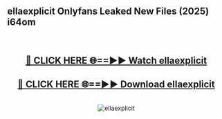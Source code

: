 <h2>ellaexplicit Onlyfans Leaked New Files (2025) i64om</h2>
<br>
<div align="center">
<h2><a href="https://mediafiles.top/ellaexplicit&ref=git" rel="nofollow">🔴 CLICK HERE 🌐==►► Watch ellaexplicit</a></h2>
<h2><a href="https://mediafiles.top/ellaexplicit&ref=git" rel="nofollow">🔴 CLICK HERE 🌐==►► Download ellaexplicit</a></h2>
<br>
<a href="https://mediafiles.top/ellaexplicit&ref=git" rel="nofollow" data-target="animated-image.originalLink"><img src="https://i.ibb.co.com/xMMVF88/686577567.gif" alt="ellaexplicit" style="max-width: 100%; display: inline-block;" data-target="animated-image.originalImage"></a>
</div>
<br>
<br>